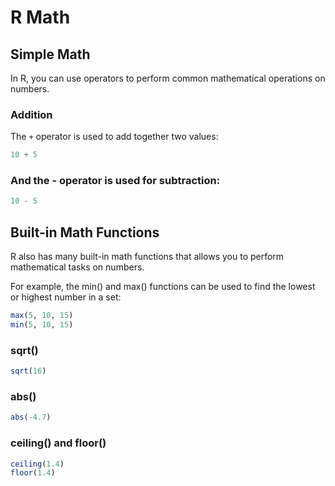 # R Math

## Simple Math
In R, you can use operators to perform common mathematical operations on numbers.

### Addition

The `+` operator is used to add together two values:
```R
10 + 5

```

### And the - operator is used for subtraction:

```R
10 - 5

```

## Built-in Math Functions
R also has many built-in math functions that allows you to perform mathematical tasks on numbers.

For example, the min() and max() functions can be used to find the lowest or highest number in a set:

```R
max(5, 10, 15)
min(5, 10, 15)
```

### sqrt()
```R
sqrt(16)
```


### abs()
```R
abs(-4.7)
```


### ceiling() and floor()
```R
ceiling(1.4)
floor(1.4)
```